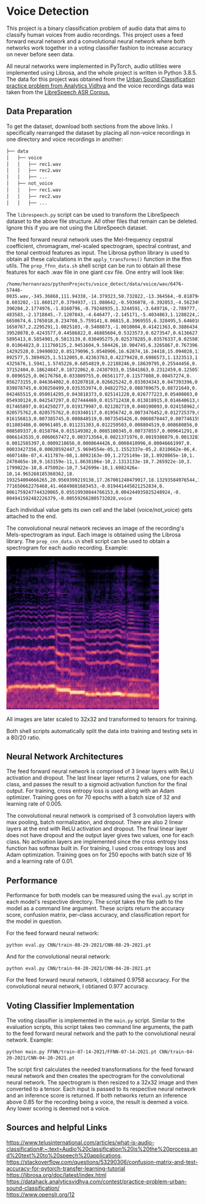 Voice Detection
===

This project is a binary classification problem of audio data that aims to classify human voices from audio recordings. This project uses a feed forward neural network and a convolutional neural network where both networks work together in a voting classifier fashion to increase accuracy on never before seen data.  

All neural networks were implemented in PyTorch, audio utilities were implemented using Librosa, and the whole project is written in Python 3.8.5. The data for this project was obtained from the [Urban Sound Classification practice problem from Analytics Vidhya](https://datahack.analyticsvidhya.com/contest/practice-problem-urban-sound-classification/) and the voice recordings data was taken from the [LibreSpeech ASR Corpus.](https://www.openslr.org/12)  

Data Preparation
---

To get the dataset, download both sections from the above links. I specifically rearranged the dataset by placing all non-voice recordings in one directory and voice recordings in another:  

```bash
├── data
│   ├── voice
│   │   ├── rec1.wav
│   │   ├── rec2.wav
│   │   ├── ...
│   ├── not_voice
│   │   ├── rec1.wav
│   │   ├── rec2.wav
│   │   ├── ...
```

The `librespeech.py` script can be used to transform the LibreSpeech dataset to the above file structure. All other files that remain can be deleted. Ignore this if you are not using the LibreSpeech dataset.  

The feed forward neural network uses the Mel-frequency cepstral coefficient, chromagram, mel-scaled spectrogram, spectral contrast, and the tonal centroid features as input. The Librosa python library is used to obtain all these calculations in the `apply_transforms()` function in the ffnn utils. The `prep_ffnn_data.sh` shell script can be run to obtain all these features for each .wav file in one giant csv file. One entry will look like:
```
/home/hernanrazo/pythonProjects/voice_detect/data/voice/wav/6476-57446-         0035.wav,-345.36868,111.94338,-14.379323,50.732822,-13.364564,-0.81879413,-     8.603202,-11.860127,0.3794937,-11.088642,-0.5936078,-8.392053,-4.562349,2.      390204,2.1774976,-1.8160796,-0.79248935,1.3244591,-3.649716,-2.789777,-3.       483583,-2.1718845,-7.1207843,-4.646477,-2.145171,-5.4034863,1.1288224,2.        6650674,6.1765018,8.234708,5.759141,8.06815,8.3969555,6.328495,5.646016,4.      1650767,2.2295291,1.0025103,-0.5408073,-1.0010004,0.41421363,0.3886434,0.       39528078,0.4243577,0.44586822,0.46885604,0.5323573,0.6273547,0.6136627,0.       5895413,0.5854901,0.5013139,0.030495275,0.025378285,0.03576337,0.02598723,      0.01064823,0.111760125,2.9451604,9.584426,10.904745,6.3265867,0.767396,0.       14292528,0.19490032,0.85179096,5.0548906,16.62874,16.24418,15.094028,11.        092577,5.3894925,1.5112005,0.42363763,0.42279428,0.6986573,1.1323513,1.         4325676,1.5941,1.5745226,0.6854819,0.22188246,0.18639795,0.25544456,0.          37152404,0.18624847,0.18722062,0.24387933,0.15841863,0.2312459,0.12505762,      0.0896525,0.06176768,0.033809755,0.06561177,0.11577808,0.08457274,0.            056273155,0.046364002,0.03207818,0.026625242,0.033034343,0.047393396,0.         039878745,0.030250499,0.035353974,0.04822752,0.088709675,0.08721649,0.          042465515,0.050014295,0.043818373,0.025141228,0.026777223,0.05408083,0.         054930124,0.042547297,0.027444469,0.015712438,0.013818915,0.014640613,0.        017465897,0.014250277,0.019179987,0.021202719,0.040190093,0.024158962,0.        020575762,0.020575762,0.019340117,0.01956742,0.0073476452,0.012725379,0.        016156813,0.007385745,0.008848519,0.0073545426,0.0060878447,0.007746159,0.      011803486,0.00961405,0.011231303,0.012259503,0.008804519,0.008680856,0.         008589337,0.0158784,0.015149302,0.0085100345,0.007378557,0.009641291,0.         0066143535,0.0060657472,0.003713564,0.0021371976,0.0019380879,0.0013283227,     0.0012585397,0.0009210656,0.0008644426,0.0008410996,0.00046661997,0.            00033427356,0.00020592447,5.9694554e-05,1.1552337e-05,2.8310662e-06,4.          4607148e-07,4.411787e-08,1.8092163e-09,1.2725149e-10,1.8920865e-10,1.           2470465e-10,9.163159e-11,1.8638106e-10,2.1313133e-10,7.265922e-10,3.            1799022e-10,8.475092e-10,7.542699e-10,1.6082426e-10,14.965268185360362,18.      193254004666265,20.9569399219138,17.267001240479917,18.13293584976544,19.       771650662276468,41.46849881683453,-0.019441445021252834,0.                      0061759247744320065,0.05519930844766153,0.004244935825248924,-0.                004941592482226379,-0.005592662805732028,voice
``` 
Each individual value gets its own cell and the label (voice/not_voice) gets attached to the end.  

The convolutional neural network recieves an image of the recording's Mels-spectrogram as input. Each image is obtained using the Librosa library. The `prep_cnn_data.sh` shell script can be used to obtain a spectrogram for each audio recording. Example:  

<img src="https://github.com/hernanrazo/human-voice-detection/blob/master/example.jpg" width="400" height="400"> 

All images are later scaled to 32x32 and transformed to tensors for training.  

Both shell scripts automatically split the data into training and testing sets in a 80/20 ratio.  

Neural Network Architectures
---
The feed forward neural network is comprised of 3 linear layers with ReLU activation and dropout. The last linear layer returns 2 values, one for each class, and passes the result to a sigmoid activation function for the final output. For training, cross entropy loss is used along with an Adam optimizer. Training goes on for 70 epochs with a batch size of 32 and learning rate of 0.005.  

The convolutional neural network is comprised of 3 convolution layers with max pooling, batch normalization, and dropout. There are also 2 linear layers at the end with ReLU activation and dropout. The final linear layer does not have dropout and the output layer gives two values, one for each class. No activation layers are implemented since the cross entropy loss function has softmax built in. For training, I used cross entropy loss and Adam optimization. Training goes on for 250 epochs with batch size of 16 and a learning rate of 0.01.  

Performance
---
Performance for both models can be measured using the `eval.py` script in each model's respective directory. The script takes the file path to the model as a command line argument. These scripts return the accuracy score, confusion matrix, per-class accuracy, and classification report for the model in question.  

For the feed forward neural network:
```
python eval.py CNN/train-08-29-2021/CNN-08-29-2021.pt
``` 
And for the convolutional neural network:
```
python eval.py CNN/train-04-20-2021/CNN-04-20-2021.pt
```

For the feed forward neural network, I obtained 0.9758 accuracy. For the convolutional neural network, I obtianed 0.977 accuracy.

Voting Classifier Implementation
---
The voting classifier is implemented in the `main.py` script. Similar to the evaluation scripts, this script takes two command line arguments, the path to the feed forward neural network and the path to the convolutional neural network. Example:
```
python main.py FFNN/train-07-14-2021/FFNN-07-14-2021.pt CNN/train-04-20-2021/CNN-04-20-2021.pt
```
The script first calculates the needed transformations for the feed forward neural network and then creates the spectrogram for the convolutional neural network. The spectrogram is then resized to a 32x32 image and then converted to a tensor. Each input is passed to its respective neural network and an inference score is returned. If both networks return an inference above 0.85 for the recording being a voice, the result is deemed a voice. Any lower scoring is deemed not a voice.

Sources and helpful Links
---
https://www.telusinternational.com/articles/what-is-audio-classification#:~:text=Audio%20classification%20is%20the%20process,and%20text%20to%20speech%20applications.  
https://stackoverflow.com/questions/53290306/confusion-matrix-and-test-accuracy-for-pytorch-transfer-learning-tutorial  
https://librosa.org/doc/latest/index.html  
https://datahack.analyticsvidhya.com/contest/practice-problem-urban-sound-classification/  
https://www.openslr.org/12
